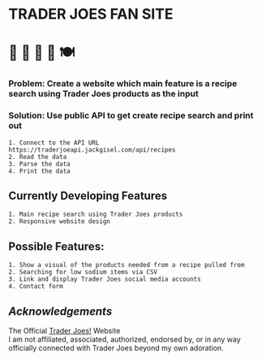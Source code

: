 
#                           **TRADER JOES FAN SITE**  
# :shopping_cart: :avocado: :green_salad: :stew: :plate_with_cutlery:

### Problem: Create a website which main feature is a recipe search using Trader Joes products as the input  
### Solution: Use public API to get create recipe search and print out

    1. Connect to the API URL https://traderjoeapi.jackgisel.com/api/recipes
    2. Read the data
    3. Parse the data
    4. Print the data

## Currently Developing Features 
    1. Main recipe search using Trader Joes products
    2. Responsive website design

## Possible Features: 
    1. Show a visual of the products needed from a recipe pulled from 
    2. Searching for low sodium items via CSV
    3. Link and display Trader Joes social media accounts
    4. Contact form  

## *Acknowledgements*
The Official [Trader Joes!](https://www.traderjoes.com/) Website    
I am not affiliated, associated, authorized, endorsed by, or in any way officially connected with Trader Joes beyond my own adoration.